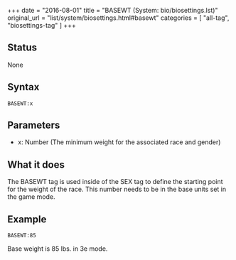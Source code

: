 +++
date = "2016-08-01"
title = "BASEWT (System: bio/biosettings.lst)"
original_url = "list/system/biosettings.html#basewt"
categories = [ "all-tag", "biosettings-tag" ]
+++

## Status

None

## Syntax

`BASEWT:x`

## Parameters

-   x: Number (The minimum weight for the associated
    race and gender)



What it does
------------

The BASEWT tag is used inside of the SEX tag to define the starting
point for the weight of the race. This number needs to be in the base
units set in the game mode.

Example
-------

`BASEWT:85`

Base weight is 85 lbs. in 3e mode.

